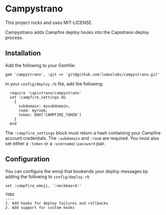 Campystrano
===========

This project rocks and uses MIT-LICENSE.

Campystrano adds Campfire deploy hooks into the Capistrano deploy process.

Installation
------------

Add the following to your Gemfile:
```
gem 'campystrano', :git => 'git@github.com:lumoslabs/campystrano.git'
```

In your `config/deploy.rb` file, add the following:
```
  require 'capistrano/campystrano'
  set :campfire_settings do
    {
      subdomain: mysubdomain,
      room: myroom,
      token: ENV['CAMPFIRE_TOKEN']
    }
  end
```

The ```:campfire_settings``` block must return a hash containing your Campfire account credentials. The ```:subdomain``` and ```:room``` are required. You must also set either a ```:token``` or a ```:username```/```:password``` pair.

Configuration
-------------

You can configure the emoji that bookends your deploy messages by adding the following to `config/deploy.rb`
```
set :campfire_emoji, ':neckbeard:'

TODO
----
1. Add hooks for deploy failures and rollbacks
2. Add support for custom hooks
